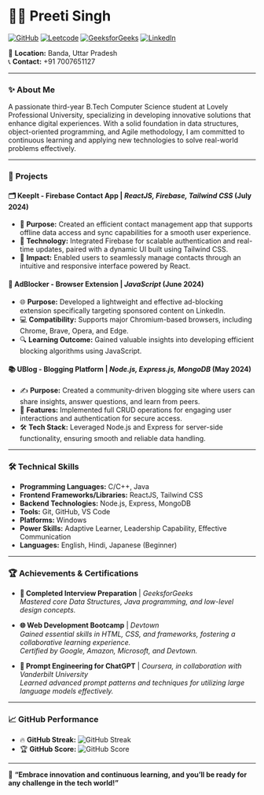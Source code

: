 # 👩‍💻 **Preeti Singh**

[![GitHub](https://img.shields.io/badge/GitHub-%2312100E.svg?&style=flat&logo=github&logoColor=white)](https://github.com/ghpreeti/) [![Leetcode](https://img.shields.io/badge/Leetcode-%23FFA116.svg?&style=flat&logo=leetcode&logoColor=white)](https://leetcode.com/u/LCpreet/) [![GeeksforGeeks](https://img.shields.io/badge/GeeksforGeeks-%2300C853.svg?&style=flat&logo=geeksforgeeks&logoColor=white)](https://www.geeksforgeeks.org/user/preetisiyxf8/) [![LinkedIn](https://img.shields.io/badge/LinkedIn-%230077B5.svg?&style=flat&logo=linkedin&logoColor=white)](https://www.linkedin.com/in/preeti-singh-b3771a250/)

📍 **Location:** Banda, Uttar Pradesh  
📞 **Contact:** +91 7007651127  

---

### ✨ **About Me**
A passionate third-year B.Tech Computer Science student at Lovely Professional University, specializing in developing innovative solutions that enhance digital experiences. With a solid foundation in data structures, object-oriented programming, and Agile methodology, I am committed to continuous learning and applying new technologies to solve real-world problems effectively.

---

### 🚀 **Projects**

#### 🗂 **KeepIt - Firebase Contact App** | *ReactJS, Firebase, Tailwind CSS* (July 2024)
- 📲 **Purpose:** Created an efficient contact management app that supports offline data access and sync capabilities for a smooth user experience.
- 🔐 **Technology:** Integrated Firebase for scalable authentication and real-time updates, paired with a dynamic UI built using Tailwind CSS.
- 🎨 **Impact:** Enabled users to seamlessly manage contacts through an intuitive and responsive interface powered by React.

#### 🚫 **AdBlocker - Browser Extension** | *JavaScript* (June 2024)
- 🌐 **Purpose:** Developed a lightweight and effective ad-blocking extension specifically targeting sponsored content on LinkedIn.
- 💻 **Compatibility:** Supports major Chromium-based browsers, including Chrome, Brave, Opera, and Edge.
- 🔍 **Learning Outcome:** Gained valuable insights into developing efficient blocking algorithms using JavaScript.

#### 📚 **UBlog - Blogging Platform** | *Node.js, Express.js, MongoDB* (May 2024)
- ✍️ **Purpose:** Created a community-driven blogging site where users can share insights, answer questions, and learn from peers.
- 🔄 **Features:** Implemented full CRUD operations for engaging user interactions and authentication for secure access.
- 🛠 **Tech Stack:** Leveraged Node.js and Express for server-side functionality, ensuring smooth and reliable data handling.

---

### 🛠️ **Technical Skills**

- **Programming Languages:** C/C++, Java
- **Frontend Frameworks/Libraries:** ReactJS, Tailwind CSS
- **Backend Technologies:** Node.js, Express, MongoDB
- **Tools:** Git, GitHub, VS Code
- **Platforms:** Windows
- **Power Skills:** Adaptive Learner, Leadership Capability, Effective Communication
- **Languages:** English, Hindi, Japanese (Beginner)

---

### 🏆 **Achievements & Certifications**

- **📘 Completed Interview Preparation** | *GeeksforGeeks*  
  *Mastered core Data Structures, Java programming, and low-level design concepts.*

- **🌐 Web Development Bootcamp** | *Devtown*  
  *Gained essential skills in HTML, CSS, and frameworks, fostering a collaborative learning experience.*  
  *Certified by Google, Amazon, Microsoft, and Devtown.*

- **💬 Prompt Engineering for ChatGPT** | *Coursera, in collaboration with Vanderbilt University*  
  *Learned advanced prompt patterns and techniques for utilizing large language models effectively.*

---

### 📈 **GitHub Performance**

- 🔥 **GitHub Streak:** ![GitHub Streak](https://github-readme-streak-stats.herokuapp.com/?user=ghpreeti&theme=dark)
- 🏆 **GitHub Score:** ![GitHub Score](https://img.shields.io/github/followers/ghpreeti?label=GitHub%20Followers&style=social)

---

🌟 **“Embrace innovation and continuous learning, and you’ll be ready for any challenge in the tech world!”**
